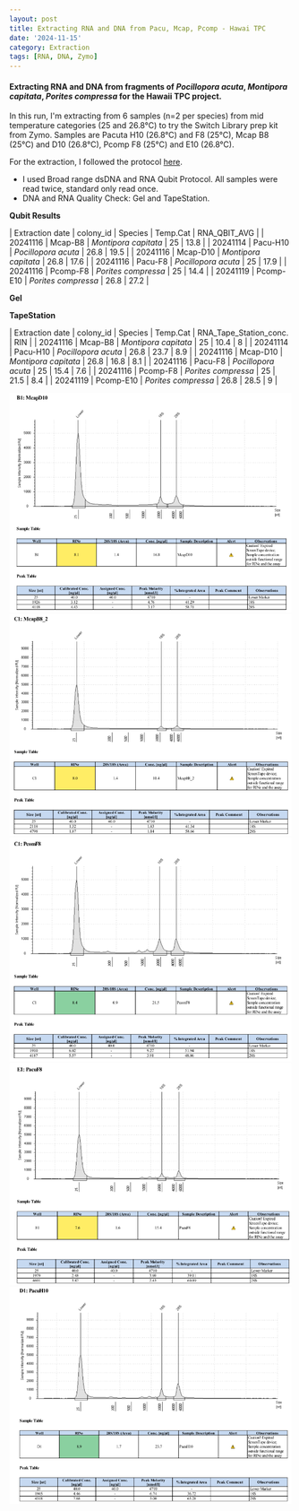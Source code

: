 ```yaml
---
layout: post
title: Extracting RNA and DNA from Pacu, Mcap, Pcomp - Hawai TPC
date: '2024-11-15'
category: Extraction
tags: [RNA, DNA, Zymo]
---
```


#### Extracting RNA and DNA from fragments of _Pocillopora acuta_, _Montipora capitata_, _Porites compressa_ for the Hawaii TPC project.
In this run, I'm extracting from 6 samples (n=2 per species) from mid temperature categories (25 and 26.8°C) to try the Switch Library prep kit from Zymo.
Samples are Pacuta H10 (26.8°C) and F8 (25°C), Mcap B8 (25°C) and D10 (26.8°C), Pcomp F8 (25°C) and E10 (26.8°C).

For the extraction, I followed the protocol [here](https://fscucchia-labnotebooks.github.io/FScucchia_Putnam_Lab_Notebook/DNA-RNA-extraction-Zymo-kit/).
- I used Broad range dsDNA and RNA Qubit Protocol. All samples were read twice, standard only read once.
- DNA and RNA Quality Check: Gel and TapeStation.

**Qubit Results**

| Extraction date | colony_id |      Species            | Temp.Cat | RNA_QBIT_AVG |
|   20241116 | Mcap-B8   | *Montipora capitata*         | 25       |  13.8         |
|   20241114 | Pacu-H10  | *Pocillopora acuta*         | 26.8       | 19.5         |
|   20241116 | Mcap-D10   | *Montipora capitata*         | 26.8       |  17.6         |
|   20241116 | Pacu-F8  | *Pocillopora acuta*         | 25       | 17.9         |
|   20241116 | Pcomp-F8   | *Porites compressa*         | 25       | 14.4          |
|   20241119 | Pcomp-E10  | *Porites compressa*         | 26.8      | 27.2         |


**Gel**

**TapeStation**

| Extraction date  | colony_id  |     Species            | Temp.Cat   |   RNA_Tape_Station_conc.   | RIN |
| 20241116  |  Mcap-B8    | *Montipora capitata*         | 25       |  10.4         | 8 |
| 20241114  |  Pacu-H10   | *Pocillopora acuta*          | 26.8     | 23.7          | 8.9 |
| 20241116  |  Mcap-D10   | *Montipora capitata*         | 26.8     |  16.8         | 8.1 |
| 20241116  |  Pacu-F8    | *Pocillopora acuta*          | 25       | 15.4          | 7.6 |
| 20241116  |  Pcomp-F8   | *Porites compressa*          | 25       | 21.5          | 8.4 |
| 20241119  |  Pcomp-E10  | *Porites compressa*          | 26.8     | 28.5          | 9 |

![McapD10.png](https://github.com/FScucchia-LabNotebooks/FScucchia_Putnam_Lab_Notebook/blob/master/images/McapD10.png?raw=true)
![McapB8.png](https://github.com/FScucchia-LabNotebooks/FScucchia_Putnam_Lab_Notebook/blob/master/images/McapB8.png?raw=true)
![PcompF8.png](https://github.com/FScucchia-LabNotebooks/FScucchia_Putnam_Lab_Notebook/blob/master/images/PcompF8.png?raw=true)
![PacuF8.png](https://github.com/FScucchia-LabNotebooks/FScucchia_Putnam_Lab_Notebook/blob/master/images/PacuF8.png?raw=true)
![PacuH10.png](https://github.com/FScucchia-LabNotebooks/FScucchia_Putnam_Lab_Notebook/blob/master/images/PacuH10.png?raw=true)



